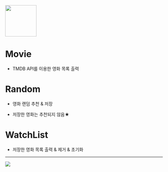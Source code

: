 <img src="https://img.shields.io/badge/Vue 2-4FC08D?style=for-the-badge&logo=vue.js&logoColor=white" style="width:100px">

# Movie

* TMDB API를 이용한 영화 목록 출력

# Random

* 영화 랜덤 추천 & 저장

* 저장한 영화는 추천되지 않음★

# WatchList

* 저장한 영화 목록 출력 & 제거 & 초기화

---

<img src="src/assets/map.png" />